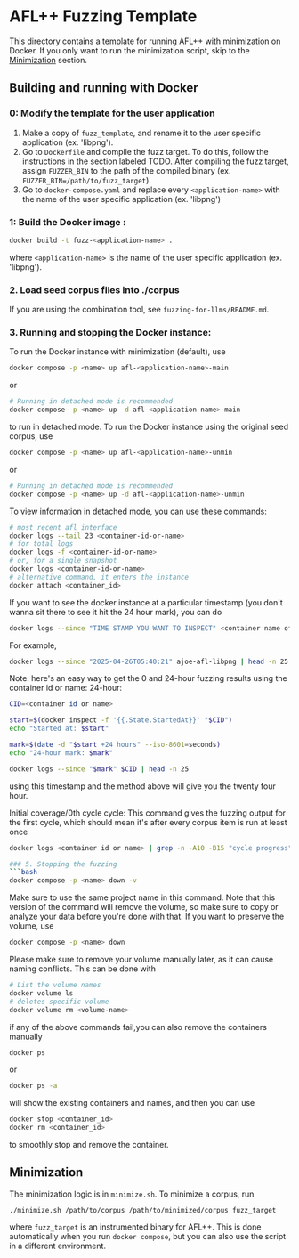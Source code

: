 # AFL++ Fuzzing Template
This directory contains a template for running AFL++ with minimization on Docker. If you only want to run
the minimization script, skip to the [Minimization](#minimization) section.

## Building and running with Docker

### 0: Modify the template for the user application
1. Make a copy of `fuzz_template`, and rename it to the user specific application (ex. 'libpng').
2. Go to `Dockerfile` and compile the fuzz target. To do this, follow the instructions in the section labeled TODO. 
After compiling the fuzz target, assign `FUZZER_BIN` to the path of the compiled binary (ex. `FUZZER_BIN=/path/to/fuzz_target`).
3. Go to `docker-compose.yaml` and replace every `<application-name>` with the name of the user specific application (ex. 'libpng')

### 1: Build the Docker image :
```bash
docker build -t fuzz-<application-name> .
```
where `<application-name>` is the name of the user specific application (ex. 'libpng').

### 2. Load seed corpus files into ./corpus
If you are using the combination tool, see `fuzzing-for-llms/README.md`.

### 3. Running and stopping the Docker instance:

To run the Docker instance with minimization (default), use
```bash
docker compose -p <name> up afl-<application-name>-main
```
or
```bash
# Running in detached mode is recommended
docker compose -p <name> up -d afl-<application-name>-main
```
to run in detached mode. To run the Docker instance using the original seed corpus, use
```bash
docker compose -p <name> up afl-<application-name>-unmin
```
or
```bash
# Running in detached mode is recommended
docker compose -p <name> up -d afl-<application-name>-unmin
```

To view information in detached mode, you can use these commands:

```bash
# most recent afl interface
docker logs --tail 23 <container-id-or-name>
# for total logs
docker logs -f <container-id-or-name>
# or, for a single snapshot
docker logs <container-id-or-name>
# alternative command, it enters the instance
docker attach <container_id>
```

If you want to see the docker instance at a particular timestamp (you don't wanna sit there to see it hit the 24 hour mark), you can do
```bash
docker logs --since "TIME STAMP YOU WANT TO INSPECT" <container name of id> | head -n 25
```
For example,
```bash
docker logs --since "2025-04-26T05:40:21" ajoe-afl-libpng | head -n 25
```

Note: here's an easy way to get the 0 and 24-hour fuzzing results using the container id or name:
24-hour:
```bash
CID=<container id or name>

start=$(docker inspect -f '{{.State.StartedAt}}' "$CID")
echo "Started at: $start"

mark=$(date -d "$start +24 hours" --iso-8601=seconds)
echo "24-hour mark: $mark"

docker logs --since "$mark" $CID | head -n 25
```
using this timestamp and the method above will give you the twenty four hour.

Initial coverage/0th cycle cycle:
This command gives the fuzzing output for the first cycle, which should mean it's after every corpus item is run at least once
```bash
docker logs <container id or name> | grep -n -A10 -B15 "cycle progress" | head -n 50

### 5. Stopping the fuzzing
```bash
docker compose -p <name> down -v
```
Make sure to use the same project name in this command. Note that this version of the command will remove the volume, so make sure to 
copy or analyze your data before you're done with that. If you want to preserve the volume, use
```bash
docker compose -p <name> down
```
Please make sure to remove your volume manually later, as it can cause naming conflicts. This can be done with
```bash
# List the volume names
docker volume ls
# deletes specific volume
docker volume rm <volume-name>
```

if any of the above commands fail,you can also remove the containers manually
```bash
docker ps
```
or 
```bash
docker ps -a
```
will show the existing containers and names, and then you can use
```bash
docker stop <container_id>
docker rm <container_id>
```
to smoothly stop and remove the container.

## Minimization
The minimization logic is in `minimize.sh`. To minimize a corpus, run
```
./minimize.sh /path/to/corpus /path/to/minimized/corpus fuzz_target
```
where `fuzz_target` is an instrumented binary for AFL++. This is done automatically when you run `docker compose`, but you can also 
use the script in a different environment.